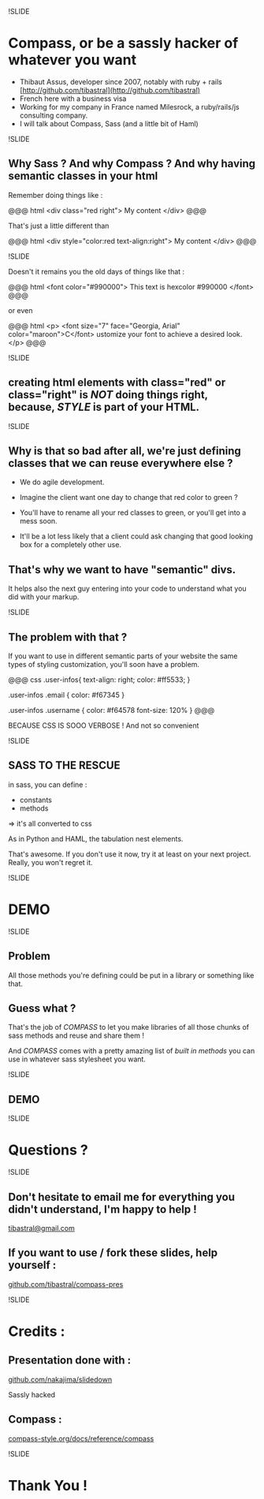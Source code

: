 !SLIDE

# Compass, or be a sassly hacker of whatever you want

* Thibaut Assus, developer since 2007, notably with ruby + rails [http://github.com/tibastral](http://github.com/tibastral)
* French here with a business visa
* Working for my company in France named Milesrock, a ruby/rails/js consulting
  company.
* I will talk about Compass, Sass (and a little bit of Haml)

!SLIDE

## Why Sass ? And why Compass ? And why having semantic classes in your html

Remember doing things like :

@@@ html
&lt;div class="red right"&gt;
  My content
&lt;/div&gt;
@@@

That's just a little different than

@@@ html
&lt;div style="color:red text-align:right"&gt;
  My content
&lt;/div&gt;
@@@



!SLIDE

Doesn't it remains you the old days of things like that :

@@@ html
&lt;font color="#990000"&gt;
  This text is hexcolor #990000
&lt;/font&gt;
@@@

or even

@@@ html
&lt;p&gt;
  &lt;font size="7" face="Georgia, Arial" color="maroon"&gt;C&lt;/font&gt;
  ustomize your font to achieve a desired look.
&lt;/p&gt;
@@@


!SLIDE

## creating html elements with class="<span class="red">red</span>" or class="right" is *NOT* doing things right, because, *STYLE* is part of your HTML.

!SLIDE

## Why is that so bad after all, we're just defining classes that we can reuse everywhere else ?

* We do agile development.

* Imagine the client want one day to change that <span class="red">red</span> color to <span class="green">green</span> ?

* You'll have to rename all your <span class="red">red</span> classes to <span class="green">green</span>, or you'll get into a mess soon.

* It'll be a lot less likely that a client could ask changing that good looking box for a completely other use.

## That's why we want to have "semantic" divs.

It helps also the next guy entering into your code to understand what you did with your markup.

!SLIDE
## The problem with that ?

If you want to use in different semantic parts of your website the same types of styling customization, you'll soon have a problem.

@@@ css
.user-infos{
  text-align: right;
  color: #ff5533;
}

.user-infos .email {
  color: #f67345
}

.user-infos .username {
  color: #f64578
  font-size: 120%
}
@@@

BECAUSE CSS IS SOOO VERBOSE ! And not so convenient

!SLIDE
## SASS TO THE RESCUE

in sass, you can define :

* constants
* methods

=> it's all converted to css

As in Python and HAML, the tabulation nest elements.

That's awesome. If you don't use it now, try it at least on your next project. Really, you won't regret it.

!SLIDE

# DEMO

!SLIDE

## Problem

All those methods you're defining could be put in a library or something like that.

## Guess what ?

That's the job of *COMPASS* to let you make libraries of all those chunks of sass methods and reuse and share them !

And *COMPASS* comes with a pretty amazing list of *built in methods* you can use in whatever sass stylesheet you want.

!SLIDE

## DEMO

!SLIDE

# Questions ?

!SLIDE

## Don't hesitate to email me for everything you didn't understand, I'm happy to help !

[tibastral@gmail.com](mailto:tibastral@gmail.com)

## If you want to use / fork these slides, help yourself :

[github.com/tibastral/compass-pres](http://github.com/tibastral/compass-pres)

!SLIDE

# Credits :

## Presentation done with :

[github.com/nakajima/slidedown](https://github.com/nakajima/slidedown)

Sassly hacked

## Compass :

[compass-style.org/docs/reference/compass](http://compass-style.org/docs/reference/compass/)

!SLIDE

# Thank You !
